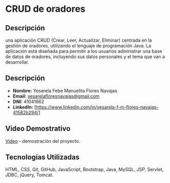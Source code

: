 # CRUD de oradores

## Descripción

una aplicación CRUD (Crear, Leer, Actualizar, Eliminar) centrada en la gestión de oradores, utilizando el lenguaje de programación Java. La aplicación está diseñada para permitir a los usuarios administrar una base de datos de oradores, incluyendo sus datos personales y el tema que van a desarrollar.

## Descripción

- **Nombre:** Yesarela Febe Manuelita Flores Navajas
- **Email:** yesarelafloresnavajas@gmail.com
- **DNI:** 41041662
- **LinkedIn:** [https://www.linkedin.com/in/yesarela-f-m-flores-navajas-41582b294/]

## Video Demostrativo

[Video](https://) - demostración del proyecto.

## Tecnologías Utilizadas

HTML, CSS, Git, GitHub, JavaScript, Bootstrap, Java, MySQL, JSP, Servlet, JDBC, jQuery, Tomcat.
